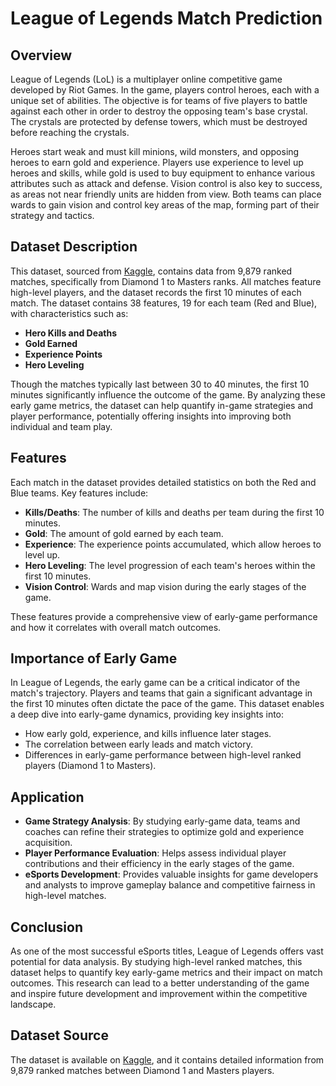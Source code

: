# League of Legends Match Prediction

## Overview
League of Legends (LoL) is a multiplayer online competitive game developed by Riot Games. In the game, players control heroes, each with a unique set of abilities. The objective is for teams of five players to battle against each other in order to destroy the opposing team's base crystal. The crystals are protected by defense towers, which must be destroyed before reaching the crystals.

Heroes start weak and must kill minions, wild monsters, and opposing heroes to earn gold and experience. Players use experience to level up heroes and skills, while gold is used to buy equipment to enhance various attributes such as attack and defense. Vision control is also key to success, as areas not near friendly units are hidden from view. Both teams can place wards to gain vision and control key areas of the map, forming part of their strategy and tactics.

## Dataset Description
This dataset, sourced from [Kaggle](https://www.kaggle.com/), contains data from 9,879 ranked matches, specifically from Diamond 1 to Masters ranks. All matches feature high-level players, and the dataset records the first 10 minutes of each match. The dataset contains 38 features, 19 for each team (Red and Blue), with characteristics such as:

- **Hero Kills and Deaths**
- **Gold Earned**
- **Experience Points**
- **Hero Leveling**

Though the matches typically last between 30 to 40 minutes, the first 10 minutes significantly influence the outcome of the game. By analyzing these early game metrics, the dataset can help quantify in-game strategies and player performance, potentially offering insights into improving both individual and team play.

## Features
Each match in the dataset provides detailed statistics on both the Red and Blue teams. Key features include:

- **Kills/Deaths**: The number of kills and deaths per team during the first 10 minutes.
- **Gold**: The amount of gold earned by each team.
- **Experience**: The experience points accumulated, which allow heroes to level up.
- **Hero Leveling**: The level progression of each team's heroes within the first 10 minutes.
- **Vision Control**: Wards and map vision during the early stages of the game.

These features provide a comprehensive view of early-game performance and how it correlates with overall match outcomes.

## Importance of Early Game
In League of Legends, the early game can be a critical indicator of the match's trajectory. Players and teams that gain a significant advantage in the first 10 minutes often dictate the pace of the game. This dataset enables a deep dive into early-game dynamics, providing key insights into:

- How early gold, experience, and kills influence later stages.
- The correlation between early leads and match victory.
- Differences in early-game performance between high-level ranked players (Diamond 1 to Masters).

## Application
- **Game Strategy Analysis**: By studying early-game data, teams and coaches can refine their strategies to optimize gold and experience acquisition.
- **Player Performance Evaluation**: Helps assess individual player contributions and their efficiency in the early stages of the game.
- **eSports Development**: Provides valuable insights for game developers and analysts to improve gameplay balance and competitive fairness in high-level matches.

## Conclusion
As one of the most successful eSports titles, League of Legends offers vast potential for data analysis. By studying high-level ranked matches, this dataset helps to quantify key early-game metrics and their impact on match outcomes. This research can lead to a better understanding of the game and inspire future development and improvement within the competitive landscape.

## Dataset Source
The dataset is available on [Kaggle](https://www.kaggle.com/), and it contains detailed information from 9,879 ranked matches between Diamond 1 and Masters players.

